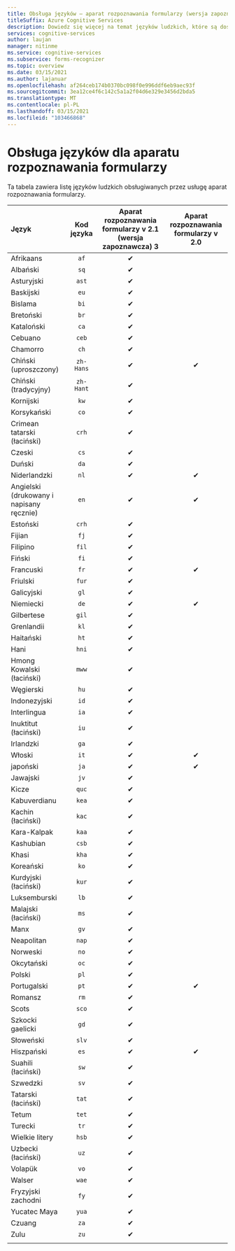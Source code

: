 ```yaml
---
title: Obsługa języków — aparat rozpoznawania formularzy (wersja zapoznawcza)
titleSuffix: Azure Cognitive Services
description: Dowiedz się więcej na temat języków ludzkich, które są dostępne z aparatem rozpoznawania formularzy.
services: cognitive-services
author: laujan
manager: nitinme
ms.service: cognitive-services
ms.subservice: forms-recognizer
ms.topic: overview
ms.date: 03/15/2021
ms.author: lajanuar
ms.openlocfilehash: af264ceb174b0370bc098f0e996ddf6eb9aec93f
ms.sourcegitcommit: 3ea12ce4f6c142c5a1a2f04d6e329e3456d2bda5
ms.translationtype: MT
ms.contentlocale: pl-PL
ms.lasthandoff: 03/15/2021
ms.locfileid: "103466868"
---
```

# <a name="language-support-for-form-recognizer"></a>Obsługa języków dla aparatu rozpoznawania formularzy

Ta tabela zawiera listę języków ludzkich obsługiwanych przez usługę aparat rozpoznawania formularzy.

|Język| Kod języka | Aparat rozpoznawania formularzy v 2.1 (wersja zapoznawcza) 3 |Aparat rozpoznawania formularzy v 2.0 | 
|:-----|:----:|:-----:|:---:|
|Afrikaans|`af`| ✔ | |
|Albański |`sq`| ✔ | |
|Asturyjski |`ast`| ✔ | |
|Baskijski  |`eu`|  ✔ | |
|Bislama   |`bi`|  ✔ | |
|Bretoński    |`br`|  ✔ | |
|Kataloński    |`ca`|  ✔ | |
|Cebuano    |`ceb`|  ✔ | |
|Chamorro  |`ch`|  ✔ | |
|Chiński (uproszczony) | `zh-Hans`|✔ | ✔ |
|Chiński (tradycyjny) | `zh-Hant`|  ✔ | |
|Kornijski     |`kw`|  ✔ | |
|Korsykański      |`co`|  ✔ | |
|Crimean tatarski (łaciński)  |`crh`| ✔ | |
|Czeski | `cs` |  ✔ | |
|Duński | `da` |  ✔ | |
|Niderlandzki | `nl` |✔ | ✔ |
|Angielski (drukowany i napisany ręcznie) | `en` |✔ | ✔ |
|Estoński  |`crh`|  ✔ | |
|Fijian |`fj`|  ✔ | |
|Filipino  |`fil`|  ✔ | |
|Fiński | `fi` |  ✔ | |
|Francuski | `fr` |✔ | ✔ |
|Friulski  | `fur` |  ✔ | |
|Galicyjski   | `gl` |  ✔ | |
|Niemiecki | `de` |✔ | ✔ |
|Gilbertese    | `gil` | ✔ | |
|Grenlandii   | `kl` |  ✔ | |
|Haitański  | `ht` | ✔ | |
|Hani  | `hni` |  ✔ | |
|Hmong Kowalski (łaciński) | `mww` |  ✔ | |
|Węgierski | `hu` |  ✔ | |
|Indonezyjski   | `id` |  ✔ | |
|Interlingua  | `ia` |  ✔ | |
|Inuktitut (łaciński)  | `iu`  | ✔ | |
|Irlandzki    | `ga` |  ✔ | |
|Włoski | `it` |✔ | ✔ |
|japoński | `ja` |✔ | ✔ |
|Jawajski | `jv` | ✔ | |
|Kicze  | `quc` |  ✔ | |
|Kabuverdianu | `kea` |  ✔ | |
|Kachin (łaciński) | `kac` | ✔ | |
|Kara-Kalpak | `kaa` |  ✔ | |
|Kashubian | `csb` |  ✔ | |
|Khasi  | `kha` |  ✔ | |
|Koreański | `ko` |  ✔ | |
|Kurdyjski (łaciński) | `kur` | ✔ | |
|Luksemburski  | `lb` |  ✔ | |
|Malajski (łaciński)  | `ms` |  ✔ | |
|Manx  | `gv` |  ✔ | |
|Neapolitan   | `nap` |  ✔ | |
|Norweski | `no` |  ✔ | |
|Okcytański | `oc` |  ✔ | |
|Polski | `pl` |  ✔ | |
|Portugalski | `pt` |✔ | ✔ |
|Romansz  | `rm` |  ✔ | |
|Scots  | `sco` | ✔ | |
|Szkocki gaelicki  | `gd` |  ✔ | |
|Słoweński  | `slv` |  ✔ | |
|Hiszpański | `es` |✔ | ✔ |
|Suahili (łaciński)  | `sw` | ✔ | |
|Szwedzki | `sv` | ✔ ||
|Tatarski (łaciński)  | `tat` |  ✔ | |
|Tetum    | `tet` |  ✔ | |
|Turecki | `tr` |  ✔ | |
|Wielkie litery  | `hsb` |  ✔ | |
|Uzbecki (łaciński)     | `uz` |  ✔ | |
|Volapük   | `vo` |  ✔ | |
|Walser    | `wae` |  ✔ | |
|Fryzyjski zachodni | `fy` | ✔ | |
|Yucatec Maya | `yua` | ✔ | |
|Czuang | `za` |  ✔ | |
|Zulu  | `zu` |  ✔ | |
||||

